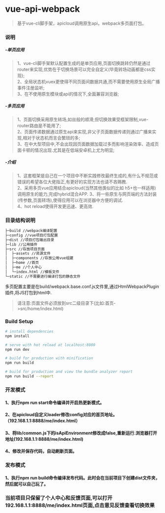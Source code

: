 # vue-api-webpack

> 基于vue-cli脚手架，apicloud调用原生api，webpack多页面打包。

### 说明
##### -单页应用

> 1、vue-cli脚手架默认配置生成的是单页应用,页面切换跳转仍然是通过router来实现,优势在于切换场景可以完全自定义(毕竟转场动画都是css实现);<br/>
2、全局状态机vuex更使得不同页面间数据共通,而不需要使用原生全局广播事件注册监听;<br/>
3、在不使用原生模块或api的情况下,全面兼容浏览器;

##### -多页应用

>1、页面切换采用原生转场,如丝般的顺滑,但切换效果受框架限制,vue-router路由是不能用了;<br/>
2、页面传递数据通过原生api来实现,非父子页面数据传递则通过广播来实现,相对于状态机而言会繁琐的多;<br/>
3、在中大型项目中,不会出现因页面数据加载过多而影响渲染效率、造成页面卡顿的情况出现.尤其是在低端安卓机上尤为明显;

##### -介绍
>1、这套框架是自己在一个项目中不断实践修改最终生成的,有什么不规范或错误的希望各位大佬指正,有更好的实现方法也请不吝赐教.<br/>
2、采用多页vue应用结合apicloud(当然其他类似的比如 h5+也一样适用)调用原生的能力,完成hybrid混合APP.
3、将一些原生与网页端的方法封装(传参数,页面转场),使得应用可以在浏览器中方便的调试.<br/>
4、hot reload使得开发更迅速、更高效.
### 目录结构说明
``` bash
├─build //webpack编译配置
├─config //vue项目打包配置
├─dist //项目打包输出目录
├─lib //公用插件
├─src //存放项目页面
│  ├─assets //资源文件
│  ├─components //存放公用vue组建
│  ├─home //首页
│  ├─me //个人中心
│  └─index.html //模板文件
└─static //不需要进行编译打包的静态文件
```
多页配置主要是在build/webpack.base.conf.js文件里,通过HtmlWebpackPlugin插件,将JS打包到html中.<br/>
> 请注意:页面文件必须放到src二级目录下(比如:首页->src/home/index.html)</span>


### Build Setup

``` bash
# install dependencies
npm install

# serve with hot reload at localhost:8080
npm run dev

# build for production with minification
npm run build

# build for production and view the bundle analyzer report
npm run build --report
```

### 开发模式
#### 1、执行npm run start命令编译并开启热更新模式。
#### 2、在apicloud自定义loader修改config对应的首页地址。（192.168.1.1:8888/me/index.html）
#### 3、将lib/common.js下的isApiEnvironment修改成false,重新运行.浏览器打开地址(192.168.1.1:8888/me/index.html)
#### 4、修改并保存代码，自动刷新页面。
### 发布模式
#### 1、执行npm run build命令编译发布代码。此时会在当前项目下创建dist文件夹，然后就可以自己玩了。

### 当前项目只保留了个人中心和反馈页面,可以打开192.168.1.1:8888/me/index.html页面,点击意见反馈查看切换效果
